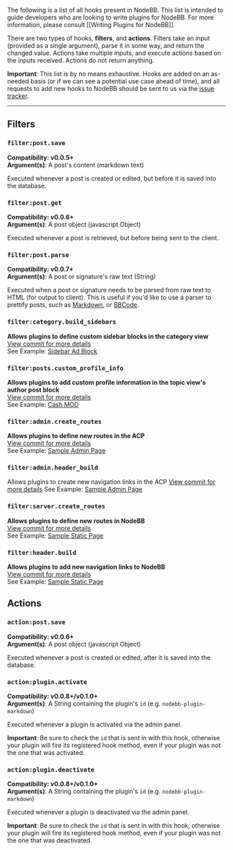 The following is a list of all hooks present in NodeBB. This list is intended to guide developers who are looking to write plugins for NodeBB. For more information, please consult [[Writing Plugins for NodeBB]].

There are two types of hooks, **filters**, and **actions**. Filters take an input (provided as a single argument), parse it in some way, and return the changed value. Actions take multiple inputs, and execute actions based on the inputs received. Actions do not return anything.

**Important**: This list is by no means exhaustive. Hooks are added on an as-needed basis (or if we can see a potential use case ahead of time), and all requests to add new hooks to NodeBB should be sent to us via the [issue tracker](https://github.com/designcreateplay/NodeBB/issues).

----

## Filters

### `filter:post.save`

**Compatibility: v0.0.5+**<br />
**Argument(s)**: A post's content (markdown text)

Executed whenever a post is created or edited, but before it is saved into the database.

### `filter:post.get`

**Compatibility: v0.0.6+**<br />
**Argument(s)**: A post object (javascript Object)

Executed whenever a post is retrieved, but before being sent to the client.

### `filter:post.parse`

**Compatibility: v0.0.7+**<br />
**Argument(s)**: A post or signature's raw text (String)

Executed when a post or signature needs to be parsed from raw text to HTML (for output to client). This is useful if you'd like to use a parser to prettify posts, such as [Markdown](http://daringfireball.net/projects/markdown/), or [BBCode](http://www.bbcode.org/).

### `filter:category.build_sidebars`
**Allows plugins to define custom sidebar blocks in the category view**<br />
[View commit for more details](https://github.com/designcreateplay/NodeBB/commit/ca9c468edd94fcf36b93fbe145a25014a03513f2)<br />
See Example: [Sidebar Ad Block](https://github.com/psychobunny/nodebb-plugin-ad-block)

### `filter:posts.custom_profile_info`
**Allows plugins to add custom profile information in the topic view's author post block**<br />
[View commit for more details](https://github.com/designcreateplay/NodeBB/commit/bf677522a93ec4c48f6b0fa27ab1388f9eedba4c)<br />
See Example: [Cash MOD](https://github.com/psychobunny/nodebb-plugin-cash)

### `filter:admin.create_routes`
**Allows plugins to define new routes in the ACP**<br />
[View commit for more details](https://github.com/designcreateplay/NodeBB/commit/32990794ce7f1304655151eb1f11b169e525f901)<br />
See Example: [Sample Admin Page](https://github.com/psychobunny/nodebb-plugin-admin-sample)

### `filter:admin.header_build`
Allows plugins to create new navigation links in the ACP
[View commit for more details](https://github.com/designcreateplay/NodeBB/commit/2b07917020c9181ff15e6096012144f4a9c201d4)
See Example: [Sample Admin Page](https://github.com/psychobunny/nodebb-plugin-admin-sample)

### `filter:server.create_routes`
**Allows plugins to define new routes in NodeBB**<br />
[View commit for more details](https://github.com/designcreateplay/NodeBB/commit/2a4b228e19c939be1872ce6d9669ae03b98c853a)<br />
See Example: [Sample Static Page](https://github.com/psychobunny/nodebb-plugin-static-page/)

### `filter:header.build`
**Allows plugins to add new navigation links to NodeBB**<br />
[View commit for more details](https://github.com/designcreateplay/NodeBB/commit/a63732027f9ba0bd54254c3b5c83f2a63f1ad531)<br />
See Example: [Sample Static Page](https://github.com/psychobunny/nodebb-plugin-static-page/)

## Actions

### `action:post.save`

**Compatibility: v0.0.6+**<br />
**Argument(s)**: A post object (javascript Object)

Executed whenever a post is created or edited, after it is saved into the database.

### `action:plugin.activate`

**Compatibility: v0.0.8+/v0.1.0+**<br />
**Argument(s)**: A String containing the plugin's `id` (e.g. `nodebb-plugin-markdown`)

Executed whenever a plugin is activated via the admin panel.

**Important**: Be sure to check the `id` that is sent in with this hook, otherwise your plugin will fire its registered hook method, even if your plugin was not the one that was activated.

### `action:plugin.deactivate`

**Compatibility: v0.0.8+/v0.1.0+**<br />
**Argument(s)**: A String containing the plugin's `id` (e.g. `nodebb-plugin-markdown`)

Executed whenever a plugin is deactivated via the admin panel.

**Important**: Be sure to check the `id` that is sent in with this hook, otherwise your plugin will fire its registered hook method, even if your plugin was not the one that was deactivated.